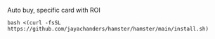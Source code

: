 Auto buy, specific card with ROI

```
bash <(curl -fsSL https://github.com/jayachanders/hamster/hamster/main/install.sh)
```
